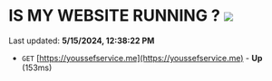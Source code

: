 # IS MY WEBSITE RUNNING ? [![](https://img.shields.io/static/v1?label=Sponsor&message=%E2%9D%A4&logo=GitHub&color=%23fe8e86)](https://github.com/sponsors/<username>)

Last updated: **5/15/2024, 12:38:22 PM**

- `GET` [https://youssefservice.me](https://youssefservice.me) - **Up** (153ms)
